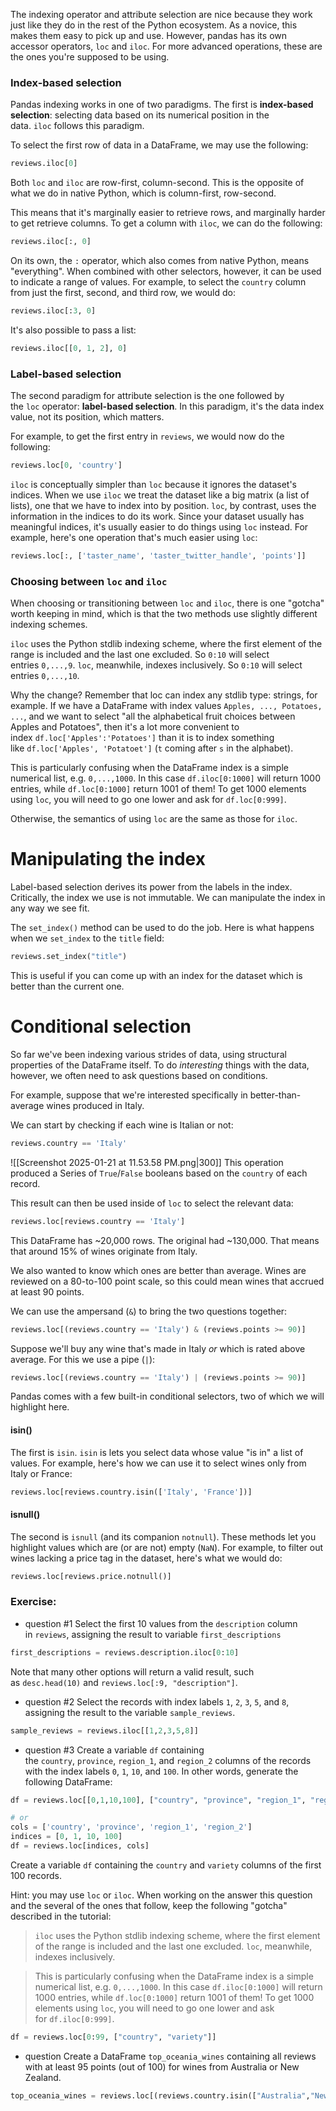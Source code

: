 The indexing operator and attribute selection are nice because they work just like they do in the rest of the Python ecosystem. As a novice, this makes them easy to pick up and use. However, pandas has its own accessor operators, `loc` and `iloc`. For more advanced operations, these are the ones you're supposed to be using.

### Index-based selection
Pandas indexing works in one of two paradigms. The first is **index-based selection**: selecting data based on its numerical position in the data. `iloc` follows this paradigm.

To select the first row of data in a DataFrame, we may use the following:
``` python
reviews.iloc[0]
```

Both `loc` and `iloc` are row-first, column-second. This is the opposite of what we do in native Python, which is column-first, row-second.

This means that it's marginally easier to retrieve rows, and marginally harder to get retrieve columns. To get a column with `iloc`, we can do the following:
```Python
reviews.iloc[:, 0]
```

On its own, the `:` operator, which also comes from native Python, means "everything". When combined with other selectors, however, it can be used to indicate a range of values. For example, to select the `country` column from just the first, second, and third row, we would do:
```Python
reviews.iloc[:3, 0]
```

It's also possible to pass a list:
```Python
reviews.iloc[[0, 1, 2], 0]
```

### Label-based selection
The second paradigm for attribute selection is the one followed by the `loc` operator: **label-based selection**. In this paradigm, it's the data index value, not its position, which matters.

For example, to get the first entry in `reviews`, we would now do the following:
```Python
reviews.loc[0, 'country']
```

`iloc` is conceptually simpler than `loc` because it ignores the dataset's indices. When we use `iloc` we treat the dataset like a big matrix (a list of lists), one that we have to index into by position. `loc`, by contrast, uses the information in the indices to do its work. Since your dataset usually has meaningful indices, it's usually easier to do things using `loc` instead. For example, here's one operation that's much easier using `loc`:
```Python
reviews.loc[:, ['taster_name', 'taster_twitter_handle', 'points']]
```

### Choosing between `loc` and `iloc`
When choosing or transitioning between `loc` and `iloc`, there is one "gotcha" worth keeping in mind, which is that the two methods use slightly different indexing schemes.

`iloc` uses the Python stdlib indexing scheme, where the first element of the range is included and the last one excluded. So `0:10` will select entries `0,...,9`. `loc`, meanwhile, indexes inclusively. So `0:10` will select entries `0,...,10`.

Why the change? Remember that loc can index any stdlib type: strings, for example. If we have a DataFrame with index values `Apples, ..., Potatoes, ...`, and we want to select "all the alphabetical fruit choices between Apples and Potatoes", then it's a lot more convenient to index `df.loc['Apples':'Potatoes']` than it is to index something like `df.loc['Apples', 'Potatoet']` (`t` coming after `s` in the alphabet).

This is particularly confusing when the DataFrame index is a simple numerical list, e.g. `0,...,1000`. In this case `df.iloc[0:1000]` will return 1000 entries, while `df.loc[0:1000]` return 1001 of them! To get 1000 elements using `loc`, you will need to go one lower and ask for `df.loc[0:999]`.

Otherwise, the semantics of using `loc` are the same as those for `iloc`.

# Manipulating the index
Label-based selection derives its power from the labels in the index. Critically, the index we use is not immutable. We can manipulate the index in any way we see fit.

The `set_index()` method can be used to do the job. Here is what happens when we `set_index` to the `title` field:
```Python
reviews.set_index("title")
```
This is useful if you can come up with an index for the dataset which is better than the current one.

# Conditional selection
So far we've been indexing various strides of data, using structural properties of the DataFrame itself. To do _interesting_ things with the data, however, we often need to ask questions based on conditions.

For example, suppose that we're interested specifically in better-than-average wines produced in Italy.

We can start by checking if each wine is Italian or not:
```Python
reviews.country == 'Italy'
```
![[Screenshot 2025-01-21 at 11.53.58 PM.png|300]]
This operation produced a Series of `True`/`False` booleans based on the `country` of each record. 

This result can then be used inside of `loc` to select the relevant data:
```Python
reviews.loc[reviews.country == 'Italy']
```

This DataFrame has ~20,000 rows. The original had ~130,000. That means that around 15% of wines originate from Italy.

We also wanted to know which ones are better than average. Wines are reviewed on a 80-to-100 point scale, so this could mean wines that accrued at least 90 points.

We can use the ampersand (`&`) to bring the two questions together:
```Python
reviews.loc[(reviews.country == 'Italy') & (reviews.points >= 90)]
```

Suppose we'll buy any wine that's made in Italy _or_ which is rated above average. For this we use a pipe (`|`):
```Python
reviews.loc[(reviews.country == 'Italy') | (reviews.points >= 90)]
```

Pandas comes with a few built-in conditional selectors, two of which we will highlight here.
#### isin()
The first is `isin`. `isin` is lets you select data whose value "is in" a list of values. For example, here's how we can use it to select wines only from Italy or France:
```Python
reviews.loc[reviews.country.isin(['Italy', 'France'])]
```

#### isnull()
The second is `isnull` (and its companion `notnull`). These methods let you highlight values which are (or are not) empty (`NaN`). For example, to filter out wines lacking a price tag in the dataset, here's what we would do:
```Python
reviews.loc[reviews.price.notnull()]
```


### Exercise:
- question #1
Select the first 10 values from the `description` column in `reviews`, assigning the result to variable `first_descriptions`
```Python
first_descriptions = reviews.description.iloc[0:10]
```
Note that many other options will return a valid result, such as `desc.head(10)` and `reviews.loc[:9, "description"]`.

- question #2
Select the records with index labels `1`, `2`, `3`, `5`, and `8`, assigning the result to the variable `sample_reviews`.
```Python
sample_reviews = reviews.iloc[[1,2,3,5,8]]
```

- question #3
Create a variable `df` containing the `country`, `province`, `region_1`, and `region_2` columns of the records with the index labels `0`, `1`, `10`, and `100`. In other words, generate the following DataFrame:
```Python
df = reviews.loc[[0,1,10,100], ["country", "province", "region_1", "region_2"]]

# or
cols = ['country', 'province', 'region_1', 'region_2']
indices = [0, 1, 10, 100]
df = reviews.loc[indices, cols]
```

Create a variable `df` containing the `country` and `variety` columns of the first 100 records.

Hint: you may use `loc` or `iloc`. When working on the answer this question and the several of the ones that follow, keep the following "gotcha" described in the tutorial:

> `iloc` uses the Python stdlib indexing scheme, where the first element of the range is included and the last one excluded. `loc`, meanwhile, indexes inclusively.

> This is particularly confusing when the DataFrame index is a simple numerical list, e.g. `0,...,1000`. In this case `df.iloc[0:1000]` will return 1000 entries, while `df.loc[0:1000]` return 1001 of them! To get 1000 elements using `loc`, you will need to go one lower and ask for `df.iloc[0:999]`.

```Python
df = reviews.loc[0:99, ["country", "variety"]]
```

- question
Create a DataFrame `top_oceania_wines` containing all reviews with at least 95 points (out of 100) for wines from Australia or New Zealand.
```Python
top_oceania_wines = reviews.loc[(reviews.country.isin(["Australia","New Zealand"])) & (reviews.points>=95)]
```

